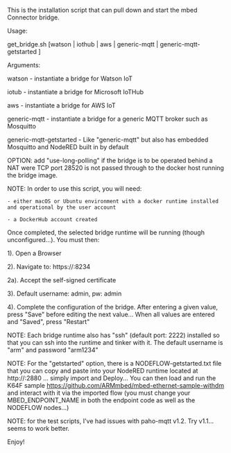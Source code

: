 This is the installation script that can pull down and start the mbed Connector bridge.

Usage:

   get_bridge.sh [watson | iothub | aws | generic-mqtt | generic-mqtt-getstarted <use-long-polling>]

Arguments:

   watson - instantiate a bridge for Watson IoT

   iotub - instantiate a bridge for Microsoft IoTHub

   aws - instantiate a bridge for AWS IoT

   generic-mqtt - instantiate a bridge for a generic MQTT broker such as Mosquitto
 
   generic-mqtt-getstarted - Like "generic-mqtt" but also has embedded Mosquitto and NodeRED built in by default

   OPTION: add "use-long-polling" if the bridge is to be operated behind a NAT were TCP port 28520 is not passed through to the docker host running the bridge image.

NOTE: In order to use this script, you will need:

    - either macOS or Ubuntu environment with a docker runtime installed and operational by the user account
    
    - a DockerHub account created

Once completed, the selected bridge runtime will be running (though unconfigured...). You must then:

1). Open a Browser

2). Navigate to: https://<IP address of your bridge>:8234

2a). Accept the self-signed certificate

3). Default username: admin, pw: admin

4). Complete the configuration of the bridge. After entering a given value, press "Save" before editing the next value... When all values are entered and "Saved", press "Restart"

NOTE: Each bridge runtime also has "ssh" (default port: 2222) installed so that you can ssh into the runtime and tinker with it. The default username is "arm" and password "arm1234"

NOTE: For the "getstarted" option, there is a NODEFLOW-getstarted.txt file that you can copy and paste into your NodeRED runtime located at http://<macOS or ubuntu host IP address>:2880 ... simply import and Deploy... You can then load and run the K64F sample https://github.com/ARMmbed/mbed-ethernet-sample-withdm and interact with it via the imported flow (you must change your MBED_ENDPOINT_NAME in both the endpoint code as well as the NODEFLOW nodes...)

NOTE: for the test scripts, I've had issues with paho-mqtt v1.2. Try v1.1... seems to work better.

Enjoy!
